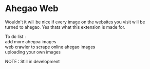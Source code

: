 # Ahegao Web

Wouldn't it will be nice if every image on the websites you visit will be turned to ahegao. Yes thats what this extension is made for.

To do list :<br />
add more ahegoa images<br />
web crawler to scrape online ahegao images<br />
uploading your own images<br />

NOTE : Still in development
